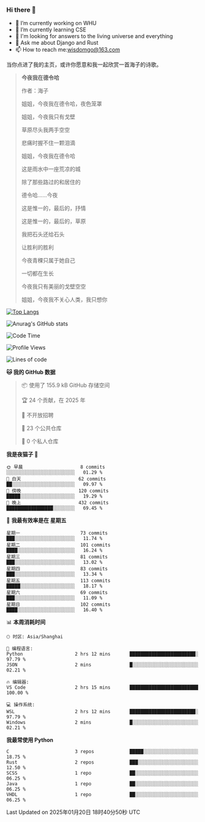 ### Hi there 👋



- 🔭 I’m currently working on WHU
- 🌱 I’m currently learning CSE
- 🤔 I'm looking for answers to the living universe and everything
- 💬 Ask me about Django and Rust
- 📫 How to reach me:wisdomgo@163.com

当你点进了我的主页，或许你愿意和我一起欣赏一首海子的诗歌。

>**今夜我在德令哈**
>
>作者：海子
>
>姐姐，今夜我在德令哈，夜色笼罩
>
>姐姐，今夜我只有戈壁
>
>草原尽头我两手空空
>
>悲痛时握不住一颗泪滴
>
>姐姐，今夜我在德令哈
>
>这是雨水中一座荒凉的城
>
>除了那些路过的和居住的
>
>德令哈......今夜
>
>这是惟一的，最后的，抒情
>
>这是惟一的，最后的，草原
>
>我把石头还给石头
>
>让胜利的胜利
>
>今夜青稞只属于她自己
>
>一切都在生长
>
>今夜我只有美丽的戈壁空空
>
>姐姐，今夜我不关心人类，我只想你



[![Top Langs](https://github-readme-stats.vercel.app/api/top-langs/?username=wisdomgo&theme=onedark)](https://github.com/anuraghazra/github-readme-stats)

![Anurag's GitHub stats](https://github-readme-stats.vercel.app/api?username=wisdomgo&hide=contribs,stars&theme=synthwave)

<!--START_SECTION:waka-->
![Code Time](http://img.shields.io/badge/Code%20Time-428%20hrs%2036%20mins-blue)

![Profile Views](http://img.shields.io/badge/%E4%B8%AA%E4%BA%BA%E8%B5%84%E6%96%99%E8%A7%82%E7%9C%8B%E6%AC%A1%E6%95%B0-0-blue)

![Lines of code](https://img.shields.io/badge/%E4%BB%8E%E3%80%8CHello%20World%E3%80%8D%E8%B5%B7%E6%88%91%E5%B7%B2%E7%BB%8F%E5%86%99%E4%BA%86-639.5%20thousand%20%E8%A1%8C%E4%BB%A3%E7%A0%81-blue)

**🐱 我的 GitHub 数据** 

> 📦  使用了 155.9 kB GitHub 存储空间 
 > 
> 🏆 24 个贡献，在 2025 年
 > 
> 🚫 不开放招聘
 > 
> 📜 23 个公共仓库 
 > 
> 🔑 0 个私人仓库 
 > 
**我是夜猫子 🦉** 

```text
🌞 早晨                     8 commits           ░░░░░░░░░░░░░░░░░░░░░░░░░   01.29 % 
🌆 白天                     62 commits          ██░░░░░░░░░░░░░░░░░░░░░░░   09.97 % 
🌃 傍晚                     120 commits         █████░░░░░░░░░░░░░░░░░░░░   19.29 % 
🌙 晚上                     432 commits         █████████████████░░░░░░░░   69.45 % 
```
📅 **我最有效率是在 星期五** 

```text
星期一                      73 commits          ███░░░░░░░░░░░░░░░░░░░░░░   11.74 % 
星期二                      101 commits         ████░░░░░░░░░░░░░░░░░░░░░   16.24 % 
星期三                      81 commits          ███░░░░░░░░░░░░░░░░░░░░░░   13.02 % 
星期四                      83 commits          ███░░░░░░░░░░░░░░░░░░░░░░   13.34 % 
星期五                      113 commits         █████░░░░░░░░░░░░░░░░░░░░   18.17 % 
星期六                      69 commits          ███░░░░░░░░░░░░░░░░░░░░░░   11.09 % 
星期日                      102 commits         ████░░░░░░░░░░░░░░░░░░░░░   16.40 % 
```


📊 **本周消耗时间** 

```text
🕑︎ 时区: Asia/Shanghai

💬 编程语言: 
Python                   2 hrs 12 mins       ████████████████████████░   97.79 % 
JSON                     2 mins              █░░░░░░░░░░░░░░░░░░░░░░░░   02.21 % 

🔥 编辑器: 
VS Code                  2 hrs 15 mins       █████████████████████████   100.00 % 

💻 操作系统: 
WSL                      2 hrs 12 mins       ████████████████████████░   97.79 % 
Windows                  2 mins              █░░░░░░░░░░░░░░░░░░░░░░░░   02.21 % 
```

**我最常使用 Python** 

```text
C                        3 repos             █████░░░░░░░░░░░░░░░░░░░░   18.75 % 
Rust                     2 repos             ███░░░░░░░░░░░░░░░░░░░░░░   12.50 % 
SCSS                     1 repo              ██░░░░░░░░░░░░░░░░░░░░░░░   06.25 % 
Java                     1 repo              ██░░░░░░░░░░░░░░░░░░░░░░░   06.25 % 
VHDL                     1 repo              ██░░░░░░░░░░░░░░░░░░░░░░░   06.25 % 
```




 Last Updated on 2025年01月20日 18时40分50秒 UTC
<!--END_SECTION:waka-->
